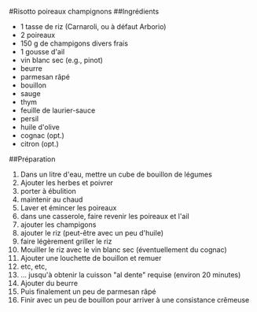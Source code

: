 #Risotto poireaux champignons
##Ingrédients
* 1 tasse de riz (Carnaroli, ou à défaut Arborio)
* 2 poireaux
* 150 g de champigons divers frais
* 1 gousse d'ail
* vin blanc sec (e.g., pinot)
* beurre
* parmesan râpé
* bouillon
* sauge
* thym
* feuille de laurier-sauce
* persil
* huile d'olive
* cognac (opt.)
* citron (opt.)

##Préparation
1. Dans un litre d'eau, mettre un cube de bouillon de légumes
2. Ajouter les herbes et poivrer
3. porter à ébulition
4. maintenir au chaud
5. Laver et émincer les poireaux
6. dans une casserole, faire revenir les poireaux et l'ail
7. ajouter les champigons
8. ajouter le riz (peut-être avec un peu d'huile)
9. faire légèrement griller le riz
10. Mouiller le riz avec le vin blanc sec (éventuellement du cognac)
11. Ajouter une louchette de bouillon et remuer
12. etc, etc,
13. ... jusqu'à obtenir la cuisson "al dente" requise (environ 20 minutes)
13. Ajouter du beurre
14. Puis finalement un peu de parmesan râpé
15. Finir avec un peu de bouillon pour arriver à une consistance crêmeuse


